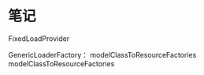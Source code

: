 # 笔记

FixedLoadProvider

GenericLoaderFactory：
modelClassToResourceFactories
modelClassToResourceFactories
